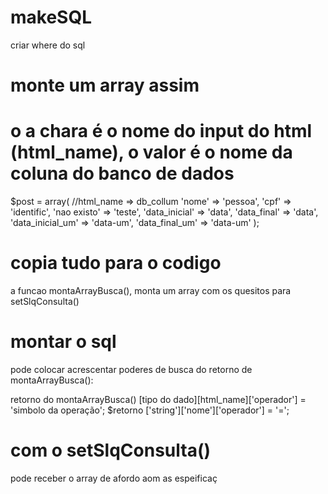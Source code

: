# makeSQL
criar where do sql

# monte um array assim
# o a chara é o nome do input do html (html_name), o valor é o nome da coluna do banco de dados
$post = array(
    //html_name => db_collum
    'nome' => 'pessoa',
    'cpf' => 'identific',
    'nao existo' => 'teste',
    'data_inicial' => 'data',
    'data_final' => 'data',
    'data_inicial_um' => 'data-um',
    'data_final_um' => 'data-um'
);

# copia tudo para o codigo
a funcao montaArrayBusca(), monta um array com os quesitos para setSlqConsulta()

# montar o sql
pode colocar acrescentar poderes de busca do retorno de montaArrayBusca():

retorno do montaArrayBusca() [tipo do dado][html_name]['operador'] = 'simbolo da operação';
$retorno ['string']['nome']['operador'] = '=';


# com o setSlqConsulta()
pode receber o array de afordo aom as espeificaç
